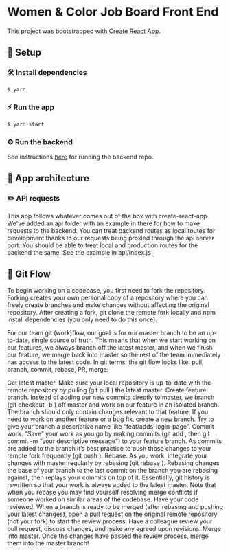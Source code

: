 # Women & Color Job Board Front End
This project was bootstrapped with [Create React App](https://github.com/facebook/create-react-app).

## 🚧 Setup
### 🛠 Install dependencies
```bash
$ yarn
```
### ⚡️ Run the app
```bash
$ yarn start
```
### ⚙️ Run the backend
See instructions [here](https://github.com/bridge-school/wc-jobboard-backend) for running the backend repo.

## 💁 App architecture
### ✏️ API requests
This app follows whatever comes out of the box with create-react-app. We've added an api folder with an example in there for how to make requests to the backend. You can treat backend routes as local routes for development thanks to our requests being proxied through the api server port. You should be able to treat local and production routes for the backend the same. See the example in api/index.js

## 📝 Git Flow
To begin working on a codebase, you first need to fork the repository. Forking creates your own personal copy of a repository where you can freely create branches and make changes without affecting the original repository. After creating a fork, git clone the remote fork locally and npm install dependencies (you only need to do this once).

For our team git (work)flow, our goal is for our master branch to be an up-to-date, single source of truth. This means that when we start working on our features, we always branch off the latest master, and when we finish our feature, we merge back into master so the rest of the team immediately has access to the latest code. In git terms, the git flow looks like: pull, branch, commit, rebase, PR, merge:

Get latest master. Make sure your local repository is up-to-date with the remote repository by pulling (git pull <remote>) the latest master.
Create feature branch. Instead of adding our new commits directly to master, we branch (git checkout -b <name of branch>) off master and work on our feature in an isolated branch. The branch should only contain changes relevant to that feature. If you need to work on another feature or a bug fix, create a new branch. Try to give your branch a descriptive name like “feat/adds-login-page”.
Commit work. “Save” your work as you go by making commits (git add <file>, then git commit -m “your descriptive message") to your feature branch. As commits are added to the branch it’s best practice to push those changes to your remote fork frequently (git push <remote> <branch>).
Rebase. As you work, integrate your changes with master regularly by rebasing (git rebase <branch>). Rebasing changes the base of your branch to the last commit on the branch you are rebasing against, then replays your commits on top of it. Essentially, git history is rewritten so that your work is always added to the latest master. Note that when you rebase you may find yourself resolving merge conflicts if someone worked on similar areas of the codebase.
Have your code reviewed. When a branch is ready to be merged (after rebasing and pushing your latest changes), open a pull request on the original remote repository (not your fork) to start the review process. Have a colleague review your pull request, discuss changes, and make any agreed upon revisions.
Merge into master. Once the changes have passed the review process, merge them into the master branch!
